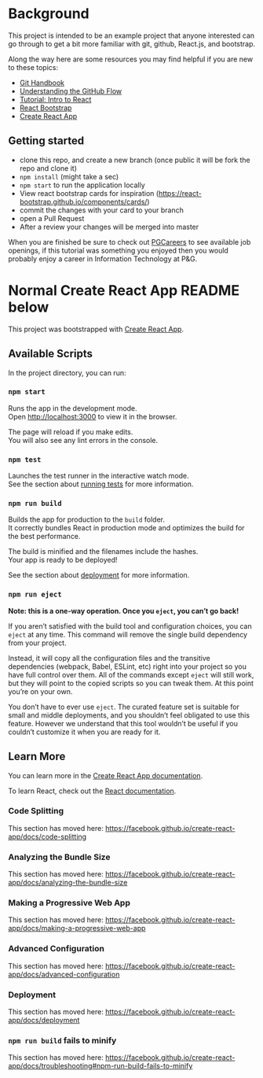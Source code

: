 # Background

This project is intended to be an example project that anyone interested can go through to get a bit more familiar with git, github, React.js, and bootstrap.

Along the way here are some resources you may find helpful if you are new to these topics:

- [Git Handbook](https://guides.github.com/introduction/git-handbook/)
- [Understanding the GitHub Flow](https://guides.github.com/introduction/flow/)
- [Tutorial: Intro to React](https://reactjs.org/tutorial/tutorial.html)
- [React Bootstrap](https://react-bootstrap.github.io/getting-started/why-react-bootstrap/)
- [Create React App](https://github.com/facebook/create-react-app)

## Getting started

- clone this repo, and create a new branch (once public it will be fork the repo and clone it)
- `npm install` (might take a sec)
- `npm start` to run the application locally
- View react bootstrap cards for inspiration (https://react-bootstrap.github.io/components/cards/)
- commit the changes with your card to your branch
- open a Pull Request
- After a review your changes will be merged into master

When you are finished be sure to check out [PGCareers](https://www.pgcareers.com/search-jobs) to see available job openings, if this tutorial was something you enjoyed then you would probably enjoy a career in Information Technology at P&G.

# Normal Create React App README below

This project was bootstrapped with [Create React App](https://github.com/facebook/create-react-app).

## Available Scripts

In the project directory, you can run:

### `npm start`

Runs the app in the development mode.<br />
Open [http://localhost:3000](http://localhost:3000) to view it in the browser.

The page will reload if you make edits.<br />
You will also see any lint errors in the console.

### `npm test`

Launches the test runner in the interactive watch mode.<br />
See the section about [running tests](https://facebook.github.io/create-react-app/docs/running-tests) for more information.

### `npm run build`

Builds the app for production to the `build` folder.<br />
It correctly bundles React in production mode and optimizes the build for the best performance.

The build is minified and the filenames include the hashes.<br />
Your app is ready to be deployed!

See the section about [deployment](https://facebook.github.io/create-react-app/docs/deployment) for more information.

### `npm run eject`

**Note: this is a one-way operation. Once you `eject`, you can’t go back!**

If you aren’t satisfied with the build tool and configuration choices, you can `eject` at any time. This command will remove the single build dependency from your project.

Instead, it will copy all the configuration files and the transitive dependencies (webpack, Babel, ESLint, etc) right into your project so you have full control over them. All of the commands except `eject` will still work, but they will point to the copied scripts so you can tweak them. At this point you’re on your own.

You don’t have to ever use `eject`. The curated feature set is suitable for small and middle deployments, and you shouldn’t feel obligated to use this feature. However we understand that this tool wouldn’t be useful if you couldn’t customize it when you are ready for it.

## Learn More

You can learn more in the [Create React App documentation](https://facebook.github.io/create-react-app/docs/getting-started).

To learn React, check out the [React documentation](https://reactjs.org/).

### Code Splitting

This section has moved here: https://facebook.github.io/create-react-app/docs/code-splitting

### Analyzing the Bundle Size

This section has moved here: https://facebook.github.io/create-react-app/docs/analyzing-the-bundle-size

### Making a Progressive Web App

This section has moved here: https://facebook.github.io/create-react-app/docs/making-a-progressive-web-app

### Advanced Configuration

This section has moved here: https://facebook.github.io/create-react-app/docs/advanced-configuration

### Deployment

This section has moved here: https://facebook.github.io/create-react-app/docs/deployment

### `npm run build` fails to minify

This section has moved here: https://facebook.github.io/create-react-app/docs/troubleshooting#npm-run-build-fails-to-minify
